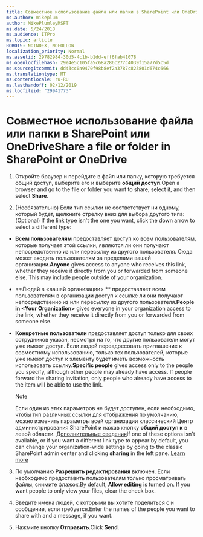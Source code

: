 ```yaml
---
title: Совместное использование файла или папки в SharePoint или OneDrive
ms.author: mikeplum
author: MikePlumleyMSFT
ms.date: 5/24/2018
ms.audience: ITPro
ms.topic: article
ROBOTS: NOINDEX, NOFOLLOW
localization_priority: Normal
ms.assetid: 29782984-30d5-4c1b-b1dd-eff6fab41078
ms.openlocfilehash: 29e4e5c105fa5c68a286c277c4039f15a77d5c5d
ms.sourcegitcommit: dd43cc0a9470f98b8ef2a3787c823801d674c666
ms.translationtype: MT
ms.contentlocale: ru-RU
ms.lasthandoff: 02/12/2019
ms.locfileid: "29941773"
---
```

# <a name="share-a-file-or-folder-in-sharepoint-or-onedrive"></a><span data-ttu-id="fbbb3-102">Совместное использование файла или папки в SharePoint или OneDrive</span><span class="sxs-lookup"><span data-stu-id="fbbb3-102">Share a file or folder in SharePoint or OneDrive</span></span>

1. <span data-ttu-id="fbbb3-103">Откройте браузер и перейдите в файл или папку, которую требуется общий доступ, выберите его и выберите **общий доступ**.</span><span class="sxs-lookup"><span data-stu-id="fbbb3-103">Open a browser and go to the file or folder you want to share, select it, and then select **Share**.</span></span> 
    
2. <span data-ttu-id="fbbb3-104">(Необязательно) Если тип ссылки не соответствует ни одному, который будет, щелкните стрелку вниз для выбора другого типа:</span><span class="sxs-lookup"><span data-stu-id="fbbb3-104">(Optional) If the link type isn't the one you want, click the down arrow to select a different type:</span></span>
    
  - <span data-ttu-id="fbbb3-p101">**Всем пользователям** предоставляет доступ ко всем пользователям, которые получает этой ссылки, являются ли они получают непосредственно из или пересылку из другого пользователя. Сюда может входить пользователям за пределами вашей организации.</span><span class="sxs-lookup"><span data-stu-id="fbbb3-p101">**Anyone** gives access to anyone who receives this link, whether they receive it directly from you or forwarded from someone else. This may include people outside of your organization.</span></span> 
    
  - <span data-ttu-id="fbbb3-107">\*\*Людей в \<вашей организации\> \*\* предоставляет всем пользователям в организации доступ к ссылке ли они получают непосредственно из или пересылку из другого пользователя.</span><span class="sxs-lookup"><span data-stu-id="fbbb3-107">**People in \<Your Organization\>** gives everyone in your organization access to the link, whether they receive it directly from you or forwarded from someone else.</span></span> 
    
  - <span data-ttu-id="fbbb3-p102">**Конкретные пользователи** предоставляет доступ только для своих сотрудников указан, несмотря на то, что другие пользователи могут уже имеют доступ. Если людей переадресовать приглашение к совместному использованию, только тех пользователей, которые уже имеют доступ к элементу будет иметь возможность использовать ссылку.</span><span class="sxs-lookup"><span data-stu-id="fbbb3-p102">**Specific people** gives access only to the people you specify, although other people may already have access. If people forward the sharing invitation, only people who already have access to the item will be able to use the link.</span></span> 
    
    > [!NOTE]
    > <span data-ttu-id="fbbb3-p103">Если один из этих параметров не будет доступен, если необходимо, чтобы тип различных ссылки для отображения по умолчанию, можно изменить параметры всей организации классический Центр администрирования SharePoint и нажав кнопку **общий доступ к** в левой области. [Дополнительные сведения](https://go.microsoft.com/fwlink/?linkid=866426)</span><span class="sxs-lookup"><span data-stu-id="fbbb3-p103">If one of these options isn't available, or if you want a different link type to appear by default, you can change your organization-wide settings by going to the classic SharePoint admin center and clicking **sharing** in the left pane. [Learn more](https://go.microsoft.com/fwlink/?linkid=866426)</span></span>
  
3. <span data-ttu-id="fbbb3-p104">По умолчанию **Разрешить редактирования** включен. Если необходимо предоставить пользователям только просматривать файлы, снимите флажок.</span><span class="sxs-lookup"><span data-stu-id="fbbb3-p104">By default, **Allow editing** is turned on. If you want people to only view your files, clear the check box.</span></span> 
    
4. <span data-ttu-id="fbbb3-114">Введите имена людей, с которыми вы хотите поделиться с и сообщение, если требуется.</span><span class="sxs-lookup"><span data-stu-id="fbbb3-114">Enter the names of the people you want to share with and a message, if you want.</span></span>
    
5. <span data-ttu-id="fbbb3-115">Нажмите кнопку **Отправить**.</span><span class="sxs-lookup"><span data-stu-id="fbbb3-115">Click **Send**.</span></span> 
    


